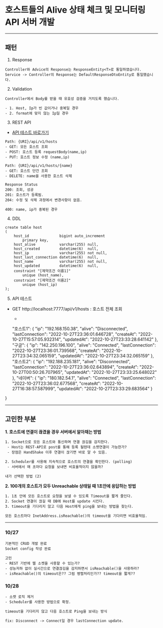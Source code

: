 # 호스트들의 Alive 상태 체크 및 모니터링 API 서버 개발

<hr/>

## 패턴

1. Response

```
Controller와 Advice의 Response는 ResponseEntity<T>로 통일하였습니다.
Service -> Controller의 Response는 DefaultResponseDtoEntity로 통일했습니다.
```

2. Validation

```
Controller에서 Body를 받을 때 유효성 검증을 거치도록 했습니다.

- 1. Host, Ip가 빈 값이거나 중복일 경우
- 2. format에 맞지 않는 Ip일 경우
```

3. REST API

- [API 테스트 바로가기](https://documenter.getpostman.com/view/19080293/2s8YK4rmjm)

```
Path: {URI}/api/v1/hosts
- GET: 모든 호스트 조회
- POST: 호스트 등록 requestBody(name,ip) 
- PUT: 호스트 정보 수정 (name,ip)

Path: {URI}/api/v1/hosts/{name}
- GET: 호스트 단건 조회
- DELETE: name을 사용한 호스트 삭제

Response Status
200: 조회, 성공
201: 호스트가 등록됨.
204: 수정 및 삭제 과정에서 변경사항이 없음.

400: name, ip가 중복된 경우
```

4. DDL

```mysql
create table host
(
    host_id              bigint auto_increment
        primary key,
    host_alive           varchar(255) null,
    host_created         datetime(6)  null,
    host_ip              varchar(255) not null,
    host_last_connection datetime(6)  null,
    host_name            varchar(255) not null,
    host_updated         datetime(6)  null,
    constraint "[제약조건 이름1]"
        unique (host_name),
    constraint "[제약조건 이름2]"
        unique (host_ip)
);
```

5. API 테스트

- GET http://localhost:7777/api/v1/hosts : 호스트 전체 조회
    - ```json {
  "호스트1": {
  "ip": "192.168.150.38",
  "alive": "Disconnected",
  "lastConnection": "2022-10-27T23:36:01.646728",
  "createAt": "2022-10-27T15:57:05.932314",
  "updatedAt": "2022-10-27T23:33:28.641142"
  },
  "구글": {
  "ip": "142.250.196.100",
  "alive": "Connected",
  "lastConnection": "2022-10-27T23:36:01.739568",
  "createAt": "2022-10-27T23:34:32.065159",
  "updatedAt": "2022-10-27T23:34:32.065159"
  },
  "호스트2": {
  "ip": "192.188.235.181",
  "alive": "Disconnected",
  "lastConnection": "2022-10-27T23:36:02.643894",
  "createAt": "2022-10-27T00:50:26.707965",
  "updatedAt": "2022-10-27T23:33:25.648022"
  },
  "네이버": {
  "ip": "180.182.54.1",
  "alive": "Connected",
  "lastConnection": "2022-10-27T23:36:02.677568",
  "createAt": "2022-10-27T16:38:57.587999",
  "updatedAt": "2022-10-27T23:33:29.683564"
  }

}


<hr/>

## 고민한 부분

**1. 호스트에 연결이 끊겼을 경우 서버에서 알아채는 방법**

```
1. Socket으로 모든 호스트와 통신하며 연결 끊김을 감지한다.
 - Host는 REST-API로 post를 통해 등록 될텐데 소켓연결이 가능한가?
 - 장점은 HandShake 이후 연결이 끊기면 바로 알 수 있음.
 
2. Scheduler를 사용해 지속적으로 호스트의 연결을 확인한다. (polling)
 - 서버에서 매 초마다 요청을 보내면 비효율적이지 않을까?

내가 선택한 방법 (2)
```

**2. 100개의 호스트가 모두 Unreachable 상태일 때 1초안에 응답하는 방법**

```
1. 1초 안에 모든 호스트로 요청을 보낼 수 있도록 Timeout을 짧게 줄인다.
2. Socket 연결이 끊길 때 DB에 Host를 update 시킨다.
3. timeout을 기다리지 않고 다음 Host에게 ping을 보내는 방법을 찾는다.

모든 호스트마다 InetAddress.isReachable()의 timeout을 기다리면 비효율적임.
```

<hr/>

### 10/27

```
기본적인 CRUD 개발 완료 
Socket config 작성 완료

고민
- REST 기반에 웹 소켓을 사용할 수 있는가?
- 성능저하 없이 실시간으로 연결끊김을 감지하면서 isReachable()을 사용하라?
- isReachable()의 timeout은?? 그럼 병렬처리인가?? timeout을 짧게??
```

### 10/28

```
- 소켓 로직 제거
- Scheduler를 사용한 방법으로 확정.

timeout을 기다리지 않고 다음 호스트로 Ping을 보내는 방식

fix: Disconnect -> Connect일 경우 lastConnection update.
```

